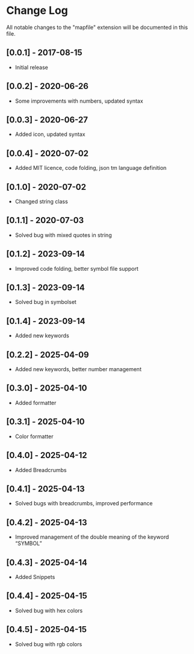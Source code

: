 # Change Log
All notable changes to the "mapfile" extension will be documented in this file.

## [0.0.1] - 2017-08-15
- Initial release

## [0.0.2] - 2020-06-26
- Some improvements with numbers, updated syntax

## [0.0.3] - 2020-06-27
- Added icon, updated syntax

## [0.0.4] - 2020-07-02
- Added MIT licence, code folding, json tm language definition

## [0.1.0] - 2020-07-02
- Changed string class

## [0.1.1] - 2020-07-03
- Solved bug with mixed quotes in string

## [0.1.2] - 2023-09-14
- Improved code folding, better symbol file support

## [0.1.3] - 2023-09-14
- Solved bug in symbolset

## [0.1.4] - 2023-09-14
- Added new keywords

## [0.2.2] - 2025-04-09
- Added new keywords, better number management

## [0.3.0] - 2025-04-10
- Added formatter

## [0.3.1] - 2025-04-10
- Color formatter

## [0.4.0] - 2025-04-12
- Added Breadcrumbs

## [0.4.1] - 2025-04-13
- Solved bugs with breadcrumbs, improved performance

## [0.4.2] - 2025-04-13
- Improved management of the double meaning of the keyword “SYMBOL”

## [0.4.3] - 2025-04-14
- Added Snippets

## [0.4.4] - 2025-04-15
- Solved bug with hex colors

## [0.4.5] - 2025-04-15
- Solved bug with rgb colors

